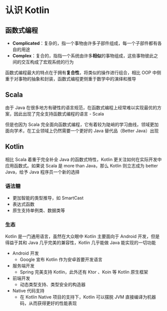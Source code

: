 # 认识 Kotlin
## 函数式编程
- **Complicated**：复杂的，指一个事物由许多子部件组成，每一个子部件都有各自的用途
- **Complex**：复合的，指指一个系统由许多**相似**的事物组成，这些事物彼此之间的交互构成了宏观系统的行为

函数式编程最大的特点在于拥有**复合性**，将类似的操作进行组合，相比 OOP 中侧重于对事物的抽象和封装，函数式编程更侧重于数学中的演绎和推导

## Scala
由于 Java 在很多地方有硬性的语言规范，在函数式编程上经常难以实现最优的方案，因此出现了完全支持函数式编程的语言 - Scala

但是也因为 Scala 完全面向函数式编程，它有着较为陡峭的学习曲线，领域更加面向学术，在工业领域上仍然需要一个更好的 Java 替代品（Better Java）出现

## Kotlin
相比 Scala 着重于完全补全 Java 的函数式特性，Kotlin 更关注如何在实际开发中应用函数式。如果说 Scala 是 more than Java，那么 Kotlin 则立志成为 better Java，给予 Java 程序员一个新的选择

### 语法糖
- 更加智能的类型推导，如 SmartCast
- 表达式函数
- 原生支持单例类、数据类等

### 生态
Kotlin 是一门通用语言，虽然在大众眼中 Kotlin 主要面向于 Android 开发，但是得益于其和 Java 几乎完美的兼容性，Kotlin 几乎能做 Java 能实现的一切功能
- Android 开发
    - Google 宣布 Kotlin 作为安卓首要开发语言
- 服务端开发
    - Spring 完美支持 Kotlin，此外还有 Ktor 、Koin 等 Kotlin 原生框架
- 前端开发
    - 动态类型支持、类型安全的构造器
- Native 代码支持
    - 在 Kotlin Native 项目的支持下，Kotlin 可以摆脱 JVM 直接编译为机器码，从而获得更好的性能表现
